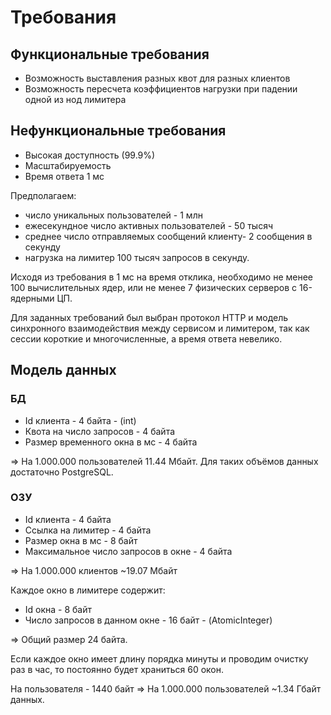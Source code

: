 
# Требования
## Функциональные требования
* Возможность выставления разных квот для разных клиентов
* Возможность пересчета коэффициентов нагрузки при падении одной из нод лимитера
## Нефункциональные требования
* Высокая доступность (99.9%)
* Масштабируемость
* Время ответа 1 мс 

Предполагаем:
* число уникальных пользователей - 1 млн
* ежесекундное число активных пользователей - 50 тысяч
* среднее число отправляемых сообщений клиенту- 2 сообщения в секунду
* нагрузка на лимитер 100 тысяч запросов в секунду. 

Исходя из требования в 1 мс на время отклика, необходимо не менее 100 вычислительных ядер, или не менее 7 физических серверов с 16-ядерными ЦП.

Для заданных требований был выбран протокол HTTP и модель синхронного взаимодействия между сервисом и лимитером, так как сессии короткие и многочисленные, а время ответа невелико. 

## Модель данных

### БД
* Id клиента - 4 байта - (int)
* Квота на число запросов - 4 байта
* Размер временного окна в мс - 4 байта

=> На 1.000.000 пользователей 11.44 Мбайт.
Для таких объёмов данных достаточно PostgreSQL.

### ОЗУ
* Id клиента - 4 байта
* Ссылка на лимитер - 4 байта
* Размер окна в мс - 8 байт
* Максимальное число запросов в окне - 4 байта

=> На 1.000.000 клиентов ~19.07 Мбайт 

Каждое окно в лимитере содержит:
* Id окна - 8 байт
* Число запросов в данном окне - 16 байт - (AtomicInteger)

=> Общий размер 24 байта.

Если каждое окно имеет длину порядка минуты и проводим очистку раз в час, то постоянно будет храниться 60 окон. 

На пользователя - 1440 байт => На 1.000.000 пользователей ~1.34 Гбайт данных.
